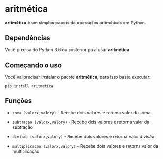 # aritmética

**aritmética** é um simples pacote de operações aritméticas em Python.

## Dependências
Você precisa do Python 3.6 ou posterior para usar **aritmética**

## Começando o uso
Você vai precisar instalar o pacote **aritmética**, para isso basta executar:
```
pip install aritmetica
```

## Funções

* `soma (valorx,valory)` - Recebe dois valores e retorna valor da soma

* `subtracao (valorx,valory)` - Recebe dois valores e retorna valor da subtração

* `divisao (valorx,valory)` - Recebe dois valores e retorna valor divisão

* `multiplicacao (valorx,valory)` - Recebe dois valores e retorna valor da multiplicação


